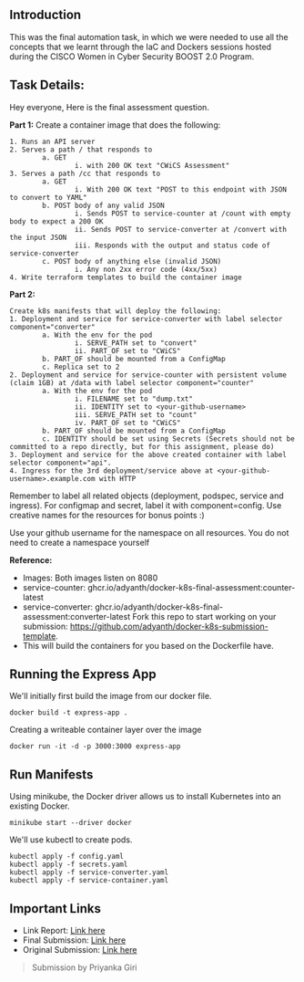 ##  Introduction

This was the final automation task, in which we were needed to use all the concepts that we learnt through the IaC and Dockers sessions hosted during the CISCO Women in Cyber Security BOOST 2.0 Program.

## Task Details:
Hey everyone,
Here is the final assessment question.

**Part 1:**
Create a container image that does the following:

    1. Runs an API server
    2. Serves a path / that responds to
            a. GET
                    i. with 200 OK text "CWiCS Assessment"
    3. Serves a path /cc that responds to
            a. GET
                    i. With 200 OK text "POST to this endpoint with JSON to convert to YAML"
            b. POST body of any valid JSON
                    i. Sends POST to service-counter at /count with empty body to expect a 200 OK
                    ii. Sends POST to service-converter at /convert with the input JSON
                    iii. Responds with the output and status code of service-converter
            c. POST body of anything else (invalid JSON)
                    i. Any non 2xx error code (4xx/5xx)
    4. Write terraform templates to build the container image

**Part 2:**

    Create k8s manifests that will deploy the following:
    1. Deployment and service for service-converter with label selector component="converter"
            a. With the env for the pod
                    i. SERVE_PATH set to "convert"
                    ii. PART_OF set to "CWiCS"
            b. PART_OF should be mounted from a ConfigMap
            c. Replica set to 2
    2. Deployment and service for service-counter with persistent volume (claim 1GB) at /data with label selector component="counter"
            a. With the env for the pod
                    i. FILENAME set to "dump.txt"
                    ii. IDENTITY set to <your-github-username>
                    iii. SERVE_PATH set to "count"
                    iv. PART_OF set to "CWiCS"
            b. PART_OF should be mounted from a ConfigMap
            c. IDENTITY should be set using Secrets (Secrets should not be committed to a repo directly, but for this assignment, please do)
    3. Deployment and service for the above created container with label selector component="api". 
    4. Ingress for the 3rd deployment/service above at <your-github-username>.example.com with HTTP

Remember to label all related objects (deployment, podspec, service and ingress). For configmap and secret, label it with component=config. Use creative names for the resources for bonus points :)

Use your github username for the namespace on all resources. You do not need to create a namespace yourself

**Reference:**

 - Images: Both images listen on 8080 
 - service-counter:
   ghcr.io/adyanth/docker-k8s-final-assessment:counter-latest
  - service-converter:
   ghcr.io/adyanth/docker-k8s-final-assessment:converter-latest Fork
   this repo to start working on your submission:
   https://github.com/adyanth/docker-k8s-submission-template. 
   - This will build the containers for you based on the Dockerfile have.

## Running the Express App

We'll  initially first build the image from our docker file.

    docker build -t express-app .

Creating a writeable container layer over the  image

    docker run -it -d -p 3000:3000 express-app
## Run Manifests

Using minikube, the Docker driver allows us to install Kubernetes into an existing Docker.

    minikube start --driver docker

We'll use kubectl to create pods.

    kubectl apply -f config.yaml
    kubectl apply -f secrets.yaml
    kubectl apply -f service-converter.yaml
    kubectl apply -f service-container.yaml

## Important Links

 - Link Report: [Link here](https://docs.google.com/document/d/1uVHJLEZDdnes1gSwPpANSfoz-ufzYkcdwadIFVkgwao/edit?ouid=105452273350412625466&usp=docs_home&ths=true)
 -   Final Submission: [Link here](https://github.com/itspgiri/cisco-submission-k8) 
-  Original Submission: [Link here](https://github.com/itspgiri/docker-k8s-submission-template)

> Submission by Priyanka Giri





